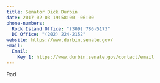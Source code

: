 ```yaml
---
title: Senator Dick Durbin
date: 2017-02-03 19:58:00 -06:00
phone-numbers:
  Rock Island Office: "(309) 786-5173"
  DC Office: "(202) 224-2152"
website: https://www.durbin.senate.gov/
Email:
  Email:
    Key 1: https://www.durbin.senate.gov/contact/email
---
```


Rad
